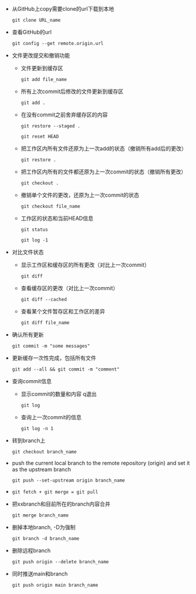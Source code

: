 - 从GitHub上copy需要clone的url下载到本地
  ```
  git clone URL_name
  ```
- 查看GitHub的url
  ```
  git config --get remote.origin.url
  ```
- 文件更改提交和撤销功能
  - 文件更新到缓存区
    ```
    git add file_name
    ```
  - 所有上次commit后修改的文件更新到缓存区
    ```
    git add .
    ```
  - 在没有commit之前舍弃缓存区的内容
    ```
    git restore --staged .
    ```
    ```
    git reset HEAD
    ```  
  - 把工作区内所有文件还原为上一次add的状态（撤销所有add后的更改）
    ```
    git restore .
    ```
  - 把工作区内所有的文件都还原为上一次commit的状态（撤销所有更改）
    ```
    git checkout .
    ```  
  - 撤销单个文件的更改，还原为上一次commit的状态
    ``` 
    git checkout file_name
    ```  
  - 工作区的状态和当前HEAD信息
    ```
    git status
    ```  
    ```
    git log -1
    ```
- 对比文件状态
  - 显示工作区和缓存区的所有更改（对比上一次commit）
    ```
    git diff
    ```
  - 查看缓存区的更改（对比上一次commit）
    ```
    git diff --cached
    ```
  - 查看某个文件暂存区和工作区的差异
    ```
    git diff file_name
    ```



- 确认所有更新
  ```
  git commit -m "some messages"
  ```
- 更新缓存一次性完成，包括所有文件
  ```
  git add --all && git commit -m "comment"
  ```
- 查询commit信息
    - 显示commit的数量和内容 q退出
      ```
      git log
      ```
    - 查询上一次commit的信息
      ```
      git log -n 1
      ```  
- 转到branch上
  ```
  git checkout branch_name
  ```
- push the current local branch to the remote repository (origin) and set it as the upstream branch
  ```
  git push --set-upstream origin branch_name
  ```
- 
  ```
  git fetch + git merge = git pull
  ```
- 把xxbranch和目前所在的branch内容合并
  ```
  git merge branch_name
  ```

- 删掉本地branch, -D为强制
  ```
  git branch -d branch_name
  ```
- 删除远程branch
  ```
  git push origin --delete branch_name
  ```
- 同时推送main和branch
  ```
  git push origin main branch_name
  ```

